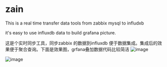 # zain
This is a real time transfer data tools from zabbix  mysql to infludxb 

it's easy to use  influxdb data to build grafana picture.




这是个实时同步工具，同步zabbix 的数据到influxdb 便于数据集成。集成后的效果便于聚合查询。下面是效果图，grfana叠加数据代码比较简洁
![image](https://github.com/scaneveryone/zain/assets/6635802/b199e2cb-b87b-458e-a001-bc00cf071ce5)

![image](https://github.com/scaneveryone/zain/assets/6635802/47836f8b-7488-43ee-bb7f-5625c88ada15)
